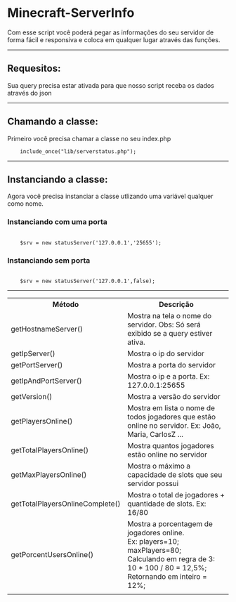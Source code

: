 # Minecraft-ServerInfo
Com esse script você poderá pegar as informações do seu servidor de forma fácil e responsiva e coloca em qualquer lugar através das funções.

<hr>
<h2> Requesitos: </h2>
Sua query precisa estar ativada para que nosso script receba os dados através do json
<hr>

<h2> Chamando a classe: </h2>
Primeiro você precisa chamar a classe no seu index.php<br>
<code>
	include_once("lib/serverstatus.php");
</code>
<hr>

<h2> Instanciando a classe: </h2>
Agora você precisa instanciar a classe utlizando uma variável qualquer como nome.<br>

### Instanciando com uma porta
<code>
	$srv = new statusServer('127.0.0.1','25655');
</code>

### Instanciando sem porta
<code>
	$srv = new statusServer('127.0.0.1',false);
</code>



<hr>
<table style="width:100%">
  <tr>
    <th>Método</th>
    <th>Descrição</th> 
  </tr>
  <tr>
    <td>getHostnameServer()</td>
    <td>Mostra na tela o nome do servidor. Obs: Só será exibido se a query estiver ativa.</td> 
  </tr>
  <tr>
    <td>getIpServer()</td>
    <td>Mostra o ip do servidor</td> 
  </tr>
  <tr>
    <td>getPortServer()</td>
    <td>Mostra a porta do servidor</td> 
  </tr>
<tr>
    <td>getIpAndPortServer()</td>
    <td>Mostra o ip e a porta. Ex: 127.0.0.1:25655</td> 
  </tr>
  <tr>
    <td>getVersion()</td>
    <td>Mostra a versão do servidor</td> 
  </tr>
  <tr>
    <td>getPlayersOnline()</td>
    <td>Mostra em lista o nome de todos jogadores que estão online no servidor. Ex: João, Maria, CarlosZ ...</td> 
  </tr>
<tr>
    <td>getTotalPlayersOnline()</td>
    <td>Mostra quantos jogadores estão online no servidor</td> 
  </tr>
  <tr>
    <td>getMaxPlayersOnline()</td>
    <td>Mostra o máximo a capacidade de slots que seu servidor possui</td> 
  </tr>
  <tr>
    <td>getTotalPlayersOnlineComplete()</td>
    <td>Mostra o total de jogadores + quantidade de slots. Ex: 16/80</td> 
  </tr>
<tr>
    <td>getPorcentUsersOnline()</td>
    <td>Mostra a porcentagem de jogadores online. <br>Ex: players=10; <br>maxPlayers=80; <br>Calculando em regra de 3: <br>10 * 100 / 80 = 12,5%;<br> Retornando em inteiro = 12%; </td> 
  </tr>
  <tr>
    <td></td>
    <td></td> 
  </tr>

</table>
